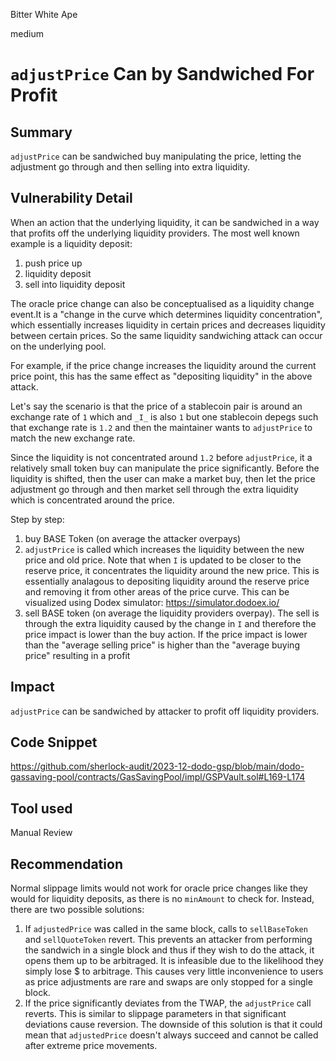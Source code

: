 Bitter White Ape

medium

# `adjustPrice` Can by Sandwiched For Profit

## Summary

`adjustPrice` can be sandwiched buy manipulating the price, letting the adjustment go through and then selling into extra liquidity.

## Vulnerability Detail

When an action that the underlying liquidity, it can be sandwiched in a way that profits off the underlying liquidity providers. The most well known example is a liquidity deposit:

1. push price up
2. liquidity deposit
3. sell into liquidity deposit

The oracle price change can also be conceptualised as a liquidity change event.It is a "change in the curve which determines liquidity concentration", which essentially increases liquidity in certain prices and decreases liquidity between certain prices. So the same liquidity sandwiching attack can occur on the underlying pool.

For example, if the price change increases the liquidity around the current price point, this has the same effect as "depositing liquidity" in the above attack.

Let's say the scenario is that the price of a stablecoin pair is around an exchange rate of `1` which and `_I_` is also `1` but one stablecoin depegs such that exchange rate is `1.2` and then the maintainer wants to `adjustPrice` to match the new exchange rate.

Since the liquidity is not concentrated around `1.2` before `adjustPrice`, it a relatively small token buy can manipulate the price significantly. Before the liquidity is shifted, then the user can make a market buy, then let the price adjustment go through and then market sell through the extra liquidity which is concentrated around the price.

Step by step:

1. buy BASE Token (on average the attacker overpays)
2. `adjustPrice` is called which increases the liquidity between the new price and old price. Note that when `I` is updated to be closer to the reserve price, it concentrates the liquidity around the new price. This is essentially analagous to depositing liquidity around the reserve price and removing it from other areas of the price curve. This can be visualized using Dodex simulator: https://simulator.dodoex.io/
3. sell BASE token (on average the liquidity providers overpay). The sell is through the extra liquidity caused by the change in `I` and therefore the price impact is lower than the buy action. If the price impact is lower than the "average selling price" is higher than the "average buying price" resulting in a profit

## Impact

`adjustPrice` can be sandwiched by attacker to profit off liquidity providers.

## Code Snippet

https://github.com/sherlock-audit/2023-12-dodo-gsp/blob/main/dodo-gassaving-pool/contracts/GasSavingPool/impl/GSPVault.sol#L169-L174

## Tool used

Manual Review

## Recommendation

Normal slippage limits would not work for oracle price changes like they would for liquidity deposits, as there is no `minAmount` to check for. Instead, there are two possible solutions:

1. If `adjustedPrice` was called in the same block, calls to `sellBaseToken` and `sellQuoteToken` revert. This prevents an attacker from performing the sandwich in a single block and thus if they wish to do the attack, it opens them up to be arbitraged. It is infeasible due to the likelihood they simply lose $ to arbitrage. This causes very little inconvenience to users as price adjustments are rare and swaps are only stopped for a single block.
2. If the price significantly deviates from the TWAP, the `adjustPrice` call reverts. This is similar to slippage parameters in that significant deviations cause reversion. The downside of this solution is that it could mean that `adjustedPrice` doesn't always succeed and cannot be called after extreme price movements.

